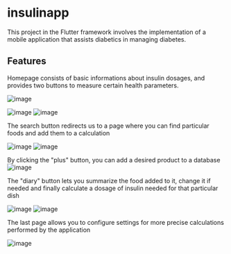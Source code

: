 # insulinapp

This project in the Flutter framework involves the implementation of a mobile application that assists diabetics in managing diabetes.

## Features

Homepage consists of basic informations about insulin dosages, and provides two buttons to measure certain health parameters.

![image](https://github.com/AlanWisniewski/insulinAPP/assets/37334261/a883a21f-ab5e-4bbb-9bab-e4ce80d1fc13)

![image](https://github.com/AlanWisniewski/insulinAPP/assets/37334261/53d4a52b-f7ae-43eb-bdca-a3de0f56f55e)
![image](https://github.com/AlanWisniewski/insulinAPP/assets/37334261/d73cbba4-aca2-43fe-ba03-560062b4c3df)

The search button redirects us to a page where you can find particular foods and add them to a calculation

![image](https://github.com/AlanWisniewski/insulinAPP/assets/37334261/a14b0239-17ff-4cba-8684-43b50e87e719)
![image](https://github.com/AlanWisniewski/insulinAPP/assets/37334261/db3da9a9-a990-4a7e-b580-fc3aa1544743)

By clicking the "plus" button, you can add a desired product to a database
![image](https://github.com/AlanWisniewski/insulinAPP/assets/37334261/a4749af2-51da-40a4-a231-adba86f1cf53)

The "diary" button lets you summarize the food added to it, change it if needed and finally calculate a dosage of insulin needed for that particular dish

![image](https://github.com/AlanWisniewski/insulinAPP/assets/37334261/b4123990-a9e9-415f-b1a6-5844c73d0f1c)
![image](https://github.com/AlanWisniewski/insulinAPP/assets/37334261/80d6c857-98d9-492f-a39b-050853cd5dc9)

The last page allows you to configure settings for more precise calculations performed by the application

![image](https://github.com/AlanWisniewski/insulinAPP/assets/37334261/f802f179-e737-4eb1-8a18-619d8b5f5815)

